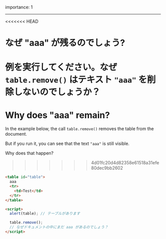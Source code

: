 importance: 1

---

<<<<<<< HEAD
# なぜ "aaa" が残るのでしょう?

例を実行してください。なぜ `table.remove()` はテキスト `"aaa"` を削除しないのでしょうか？
=======
# Why does "aaa" remain?

In the example below, the call `table.remove()` removes the table from the document.

But if you run it, you can see that the text `"aaa"` is still visible.

Why does that happen?
>>>>>>> 4d01fc20d4d82358e61518a31efe80dec9bb2602

```html height=100 run
<table id="table">
  aaa
  <tr>
    <td>Test</td>
  </tr>
</table>

<script>
  alert(table); // テーブルがあります

  table.remove();
  // なぜドキュメントの中にまだ aaa があるのでしょう？
</script>
```
